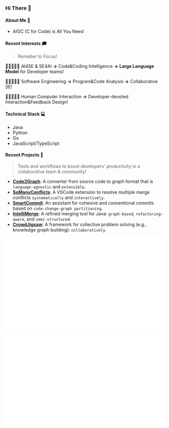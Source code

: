 ### Hi There 👋

#### About Me 🤔 
- AIGC (C for Code) is All You Need

#### Recent Interests 🎓
> Remeber to Focus!

🌟🌟🌟🌟🌟 AI4SE & SE4AI **->** Code&Coding Intelligence **->** **Large Language Model** for Developer teams!

🌟🌟🌟🌟🌟 Software Engineering **->** Program&Code Analysis **->** Collaborative SE!

🌟🌟🌟🌟🌟 Human Computer Interaction **->** Developer-devoted Interaction&Feedback Design!

#### Technical Stack 💻

- Java
- Python
- Go
- JavaScript/TypeScript

#### Recent Projects 🔭 

> Tools and workflows to boost developers' productivity in a collaborative team & community!

- **[Code2Graph]**: A converter from source code to graph format that is `language-agnostic` and `extensible`.
- **[SoManyConflicts]**: A VSCode extension to resolve multiple merge conflicts `systematically` and `interactively`.
- **[SmartCommit]**: An assistant for cohesive and conventional commits based on `code-change-graph partitioning`.
- **[IntelliMerge]**: A refined merging tool for Java: `graph-based`, `refactoring-aware`, and `semi-structured`.
- **[CrowdJigsaw]**: A framework for collective problem solving (e.g., knowledge graph building): `collaboratively`.

[Code2Graph]: https://github.com/Symbolk/Code2Graph
[SoManyConflicts]: https://github.com/Symbolk/somanyconflicts
[IntelliMerge]: https://github.com/Symbolk/IntelliMerge
[SmartCommit]: https://github.com/Symbolk/SmartCommit
[CrowdJigsaw]: https://github.com/Symbolk/CrowdJigsaw

![](https://github.com/Symbolk/github-stats/blob/master/generated/overview.svg)
![](https://github.com/Symbolk/github-stats/blob/master/generated/languages.svg)

<!--
**Symbolk/Symbolk** is a ✨ _special_ ✨ repository because its `README.md` (this file) appears on your GitHub profile.

- 🔭 I’m currently working on ...
- 🌱 I’m currently learning ...
- 👯 I’m looking to collaborate on ...
- 🤔 I’m looking for help with ...
- 💬 Ask me about ...
- 📫 How to reach me: ...
- 😄 Pronouns: ...
- ⚡ Fun fact: ...
-->
